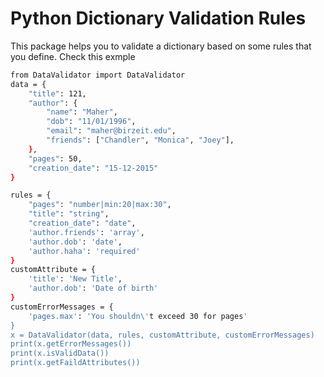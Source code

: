 # Python Dictionary Validation Rules

This package helps you to validate a dictionary based on some rules that you define.
Check this exmple
```bash
from DataValidator import DataValidator
data = {
    "title": 121,
    "author": {
        "name": "Maher",
        "dob": "11/01/1996",
        "email": "maher@birzeit.edu",
        "friends": ["Chandler", "Monica", "Joey"],
    },
    "pages": 50,
    "creation_date": "15-12-2015"
}

rules = {
    "pages": "number|min:20|max:30",
    "title": "string",
    "creation_date": "date",
    'author.friends': 'array',
    'author.dob': 'date',
    'author.haha': 'required'
}
customAttribute = {
    'title': 'New Title',
    'author.dob': 'Date of birth'
}
customErrorMessages = {
    'pages.max': 'You shouldn\'t exceed 30 for pages'
}
x = DataValidator(data, rules, customAttribute, customErrorMessages)
print(x.getErrorMessages())
print(x.isValidData())
print(x.getFaildAttributes())
```
